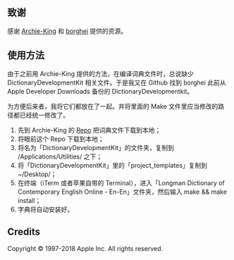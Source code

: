## 致谢

感谢 [Archie-King](https://github.com/Archie-King/Longman-Dict-Apple-Dictionary) 和 [borghei](https://github.com/borghei/Dictionary-Development-Kit) 提供的资源。

## 使用方法

由于之前用 Archie-King 提供的方法，在编译词典文件时，总说缺少 DictionaryDevelopmentKit 相关文件。于是我又在 Github 找到 borghei 此前从 Apple Developer Downloads 备份的 DictionaryDevelopmentkit。

为方便后来者，我将它们都放在了一起。并将里面的 Make 文件里应当修改的路径都已经统一修改了。

1. 先到 Archie-King 的 [Repo](https://github.com/Archie-King/Longman-Dict-Apple-Dictionary) 把词典文件下载到本地；
2. 将眼前这个 Repo 下载到本地；
3. 将名为「DictionaryDevelopmentKit」的文件夹，复制到 /Applications/Utilities/ 之下；
4. 将「DictionaryDevelopmentKit」里的「project_templates」复制到 ~/Desktop/；
5. 在终端（iTerm 或者苹果自带的 Terminal），进入「Longman Dictionary of Contemporary English Online - En-En」文件夹，然后输入 make && make install；
6. 字典将自动安装好。

## Credits
Copyright © 1997-2018 Apple Inc. All rights reserved.
